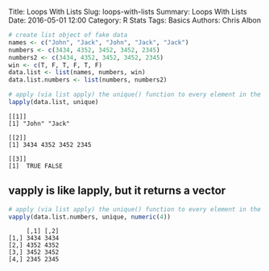 Title: Loops With Lists
Slug: loops-with-lists
Summary: Loops With Lists
Date: 2016-05-01 12:00
Category: R Stats
Tags: Basics
Authors: Chris Albon




```R
# create list object of fake data
names <- c("John", "Jack", "John", "Jack", "Jack")
numbers <- c(3434, 4352, 3452, 3452, 2345)
numbers2 <- c(3434, 4352, 3452, 3452, 2345)
win <- c(T, F, T, F, T, F)
data.list <- list(names, numbers, win)
data.list.numbers <- list(numbers, numbers2)
```


```R
# apply (via list apply) the unique() function to every element in the list
lapply(data.list, unique)
```




    [[1]]
    [1] "John" "Jack"

    [[2]]
    [1] 3434 4352 3452 2345

    [[3]]
    [1]  TRUE FALSE




## vapply is like lapply, but it returns a vector


```R
# apply (via list apply) the unique() function to every element in the list
vapply(data.list.numbers, unique, numeric(4))
```




         [,1] [,2]
    [1,] 3434 3434
    [2,] 4352 4352
    [3,] 3452 3452
    [4,] 2345 2345
